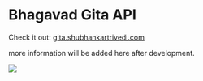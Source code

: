 <h1>Bhagavad Gita API</h1>
Check it out: <a href='https://gita.shubhankartrivedi.com'>gita.shubhankartrivedi.com</a>
<p>more information will be added here after development.</p>

<img src='https://gita.shubhankartrivedi.com/images/meta.png'/>
